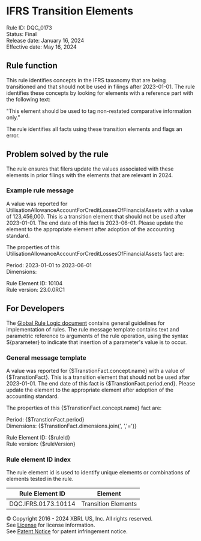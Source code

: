 # IFRS Transition Elements  
Rule ID: DQC_0173  
Status: Final  
Release date: January 16, 2024  
Effective date: May 16, 2024  
  
## Rule function

This rule identifies concepts in the IFRS taxonomy that are being transitioned and that should not be used in filings after 2023-01-01. The rule identifies these concepts by looking for elements with a reference part with the following text:

"This element should be used to tag non-restated comparative information only."

The rule identifies all facts using these transition elements and flags an error.

## Problem solved by the rule  
The rule ensures that filers update the values associated with these elements in prior filings with the elements that are relevant in 2024.    

### Example rule message
A value was reported for UtilisationAllowanceAccountForCreditLossesOfFinancialAssets with a value of 123,456,000.  This is a transition element that should not be used after 2023-01-01. The end date of this fact is 2023-06-01. Please update the element to the appropriate element after adoption of the accounting standard.

The properties of this UtilisationAllowanceAccountForCreditLossesOfFinancialAssets fact are:  

Period: 2023-01-01 to 2023-06-01  
Dimensions:   

Rule Element ID: 10104  
Rule version: 23.0.0RC1 

## For Developers  
The [Global Rule Logic document](https://github.com/DataQualityCommittee/dqc_us_rules/blob/master/docs/GlobalRuleLogic.md) contains general guidelines for implementation of rules. The rule message template contains text and parametric reference to arguments of the rule operation, using the syntax ${parameter} to indicate that insertion of a parameter's value is to occur. 

### General message template
A value was reported for {$TranstionFact.concept.name} with a value of {$TranstionFact}.  This is a transition element that should not be used after 2023-01-01. The end date of this fact is {$TranstionFact.period.end}. Please update the element to the appropriate element after adoption of the accounting standard.

The properties of this {$TranstionFact.concept.name} fact are:  

Period: {$TranstionFact.period}  
Dimensions: {$TranstionFact.dimensions.join(', ','=')}  

Rule Element ID: {$ruleId}  
Rule version: {$ruleVersion}  

### Rule element ID index  
The rule element id is used to identify unique elements or combinations of elements tested in the rule.

|Rule Element ID|Element|
|--- |--- |
| DQC.IFRS.0173.10114 | Transition Elements |

© Copyright 2016 - 2024 XBRL US, Inc. All rights reserved.   
See [License](https://xbrl.us/dqc-license) for license information.  
See [Patent Notice](https://xbrl.us/dqc-patent) for patent infringement notice.  